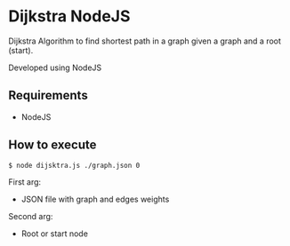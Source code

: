 # Dijkstra NodeJS

Dijkstra Algorithm to find shortest path in a graph given a graph and a root (start).

Developed using NodeJS

## Requirements

 - NodeJS

## How to execute

```
$ node dijsktra.js ./graph.json 0
```

First arg:
- JSON file with graph and edges weights

Second arg:
- Root or start node